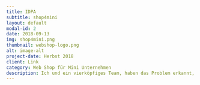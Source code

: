 ```yaml
---
title: IDPA
subtitle: shop4mini
layout: default
modal-id: 2
date: 2018-09-13
img: shop4mini.png
thumbnail: webshop-logo.png
alt: image-alt
project-date: Herbst 2018
client: Link
category: Web Shop für Mini Unternehmen
description: Ich und ein vierköpfiges Team, haben das Problem erkannt, dass Miniunternehmen nicht viel Zeit und Geld für ihren Webshop aufwenden können. Deshalb möchten wir mit einer kostengünstigen, eigens gehosteten und selbst programmierten Lösung unter die Arme greifen. Damit die Unternehmen es einfacher haben ihre Online Verkäufe zu erledigen.
---
```

